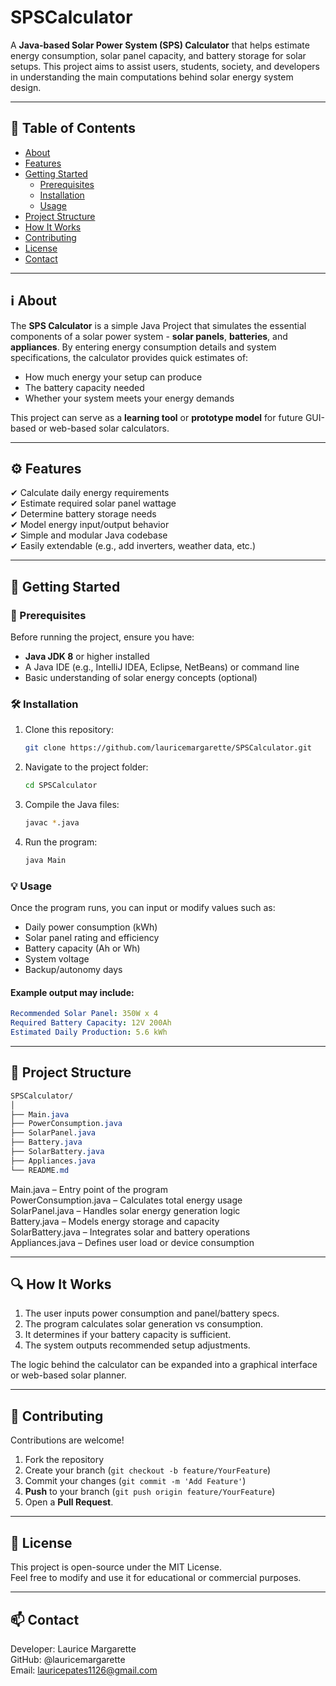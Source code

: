 # SPSCalculator

A **Java-based Solar Power System (SPS) Calculator** that helps estimate energy consumption, solar panel capacity, and battery storage for solar setups.
This project aims to assist users, students, society, and developers in understanding the main computations behind solar energy system design.

-----

## 📘 Table of Contents
- [About](#About)
- [Features](#Features)
- [Getting Started](#Getting-Started)
  - [Prerequisites](#Prerequisites)
  - [Installation](#Installation)
  - [Usage](#Usage)
- [Project Structure](#Project-Structure)
- [How It Works](#How-It-Works)
- [Contributing](#Contributing)
- [License](#License)
- [Contact](#Contact)

-----

## ℹ️ About

The **SPS Calculator** is a simple Java Project that simulates the essential components of a solar power system - **solar panels**, **batteries**, and **appliances**.
By entering energy consumption details and system specifications, the calculator provides quick estimates of:  
- How much energy your setup can produce
- The battery capacity needed
- Whether your system meets your energy demands

This project can serve as a **learning tool** or **prototype model** for future GUI-based or web-based solar calculators.

-----

## ⚙️ Features

✔ Calculate daily energy requirements  
✔ Estimate required solar panel wattage  
✔ Determine battery storage needs  
✔ Model energy input/output behavior  
✔ Simple and modular Java codebase    
✔ Easily extendable (e.g., add inverters, weather data, etc.)

-----

## 🚀 Getting Started

### 🧩 Prerequisites
Before running the project, ensure you have:  
- **Java JDK 8** or higher installed
- A Java IDE (e.g., IntelliJ IDEA, Eclipse, NetBeans) or command line  
- Basic understanding of solar energy concepts (optional)

### 🛠️ Installation

1. Clone this repository:
   ```bash
   git clone https://github.com/lauricemargarette/SPSCalculator.git
2. Navigate to the project folder:
   ```bash
   cd SPSCalculator
3. Compile the Java files:
   ```bash
   javac *.java
4. Run the program:
   ```bash
   java Main

### 💡 Usage
Once the program runs, you can input or modify values such as:
- Daily power consumption (kWh)
- Solar panel rating and efficiency
- Battery capacity (Ah or Wh)
- System voltage
- Backup/autonomy days

#### Example output may include:
  ```yaml
  Recommended Solar Panel: 350W x 4
  Required Battery Capacity: 12V 200Ah
  Estimated Daily Production: 5.6 kWh
  ```

-----

## 🧱 Project Structure
  ```css
  SPSCalculator/
  │
  ├── Main.java
  ├── PowerConsumption.java
  ├── SolarPanel.java
  ├── Battery.java
  ├── SolarBattery.java
  ├── Appliances.java
  └── README.md
  ```

Main.java – Entry point of the program  
PowerConsumption.java – Calculates total energy usage  
SolarPanel.java – Handles solar energy generation logic  
Battery.java – Models energy storage and capacity  
SolarBattery.java – Integrates solar and battery operations  
Appliances.java – Defines user load or device consumption  

-----

## 🔍 How It Works
1. The user inputs power consumption and panel/battery specs.
2. The program calculates solar generation vs consumption.
3. It determines if your battery capacity is sufficient.
4. The system outputs recommended setup adjustments.

The logic behind the calculator can be expanded into a graphical interface or web-based solar planner.

-----

## 🤝 Contributing
Contributions are welcome!
1. Fork the repository
2. Create your branch (`git checkout -b feature/YourFeature`)
3. Commit your changes (`git commit -m 'Add Feature'`)
4. **Push** to your branch (`git push origin feature/YourFeature`)
5. Open a **Pull Request**.

-----

## 📜 License
This project is open-source under the MIT License.  
Feel free to modify and use it for educational or commercial purposes.

-----

## 📫 Contact
Developer: Laurice Margarette  
GitHub: @lauricemargarette  
Email: lauricepates1126@gmail.com
